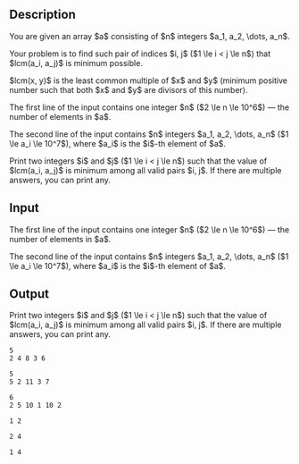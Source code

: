 ## Description

<div><p>You are given an array $a$ consisting of $n$ integers $a_1, a_2, \dots, a_n$.</p><p>Your problem is to find such pair of indices $i, j$ ($1 \le i &lt; j \le n$) that $lcm(a_i, a_j)$ is minimum possible.</p><p>$lcm(x, y)$ is the least common multiple of $x$ and $y$ (minimum positive number such that both $x$ and $y$ are divisors of this number).</p></div><div class="input-specification"><p>The first line of the input contains one integer $n$ ($2 \le n \le 10^6$) — the number of elements in $a$.</p><p>The second line of the input contains $n$ integers $a_1, a_2, \dots, a_n$ ($1 \le a_i \le 10^7$), where $a_i$ is the $i$-th element of $a$.</p></div><div class="output-specification"><p>Print two integers $i$ and $j$ ($1 \le i &lt; j \le n$) such that the value of $lcm(a_i, a_j)$ is minimum among all valid pairs $i, j$. If there are multiple answers, you can print any.</p></div>

## Input

<p>The first line of the input contains one integer $n$ ($2 \le n \le 10^6$) — the number of elements in $a$.</p><p>The second line of the input contains $n$ integers $a_1, a_2, \dots, a_n$ ($1 \le a_i \le 10^7$), where $a_i$ is the $i$-th element of $a$.</p>

## Output

<p>Print two integers $i$ and $j$ ($1 \le i &lt; j \le n$) such that the value of $lcm(a_i, a_j)$ is minimum among all valid pairs $i, j$. If there are multiple answers, you can print any.</p>





```input1
5
2 4 8 3 6
```




```input2
5
5 2 11 3 7
```




```input3
6
2 5 10 1 10 2
```




```output1
1 2
```




```output2
2 4
```




```output3
1 4
```


